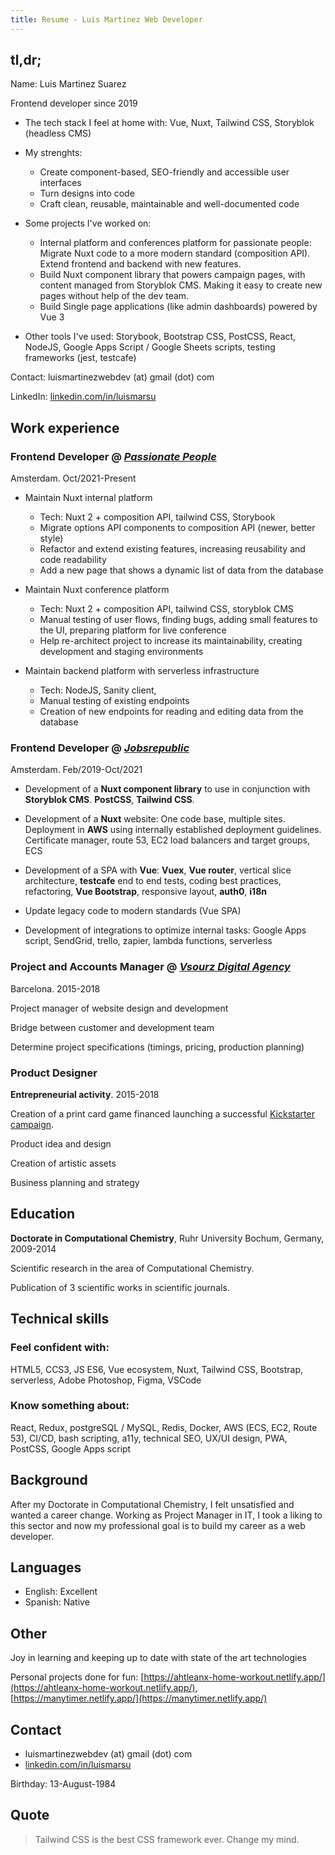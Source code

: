 ```yaml
---
title: Resume - Luis Martinez Web Developer
---
```


## tl,dr;

Name: Luis Martinez Suarez

Frontend developer since 2019

- The tech stack I feel at home with: Vue, Nuxt, Tailwind CSS, Storyblok (headless CMS)

- My strenghts:
  - Create component-based, SEO-friendly and accessible user interfaces
  - Turn designs into code
  - Craft clean, reusable, maintainable and well-documented code

- Some projects I've worked on:
  - Internal platform and conferences platform for passionate people: Migrate Nuxt code to a more modern standard (composition API). Extend frontend and backend with new features.
  - Build Nuxt component library that powers campaign pages, with content managed from Storyblok CMS. Making it easy to create new pages without help of the dev team.
  - Build Single page applications (like admin dashboards) powered by Vue 3

- Other tools I've used: Storybook, Bootstrap CSS, PostCSS, React, NodeJS, Google Apps Script / Google Sheets scripts, testing frameworks (jest, testcafe)

Contact: luismartinezwebdev (at) gmail (dot) com

LinkedIn: [linkedin.com/in/luismarsu](linkedin.com/in/luismarsu)

## Work experience

### Frontend Developer @ [_Passionate People_](https://passionatepeople.io/)

Amsterdam. Oct/2021-Present

- Maintain Nuxt internal platform
  - Tech: Nuxt 2 + composition API, tailwind CSS, Storybook
  - Migrate options API components to composition API (newer, better style)
  - Refactor and extend existing features, increasing reusability and code readability
  - Add a new page that shows a dynamic list of data from the database


- Maintain Nuxt conference platform
  - Tech: Nuxt 2 + composition API, tailwind CSS, storyblok CMS
  - Manual testing of user flows, finding bugs, adding small features to the UI, preparing platform for live conference
  - Help re-architect project to increase its maintainability, creating development and staging environments


- Maintain backend platform with serverless infrastructure
  - Tech: NodeJS, Sanity client,
  - Manual testing of existing endpoints
  - Creation of new endpoints for reading and editing data from the database



### Frontend Developer @ [_Jobsrepublic_](https://www.jobsrepublic.nl)

Amsterdam. Feb/2019-Oct/2021

- Development of a **Nuxt component library** to use in conjunction with **Storyblok CMS**. **PostCSS**, **Tailwind CSS**.

- Development of a **Nuxt** website: One code base, multiple sites. Deployment in **AWS** using internally established deployment guidelines. Certificate manager, route 53, EC2 load balancers and target groups, ECS

- Development of a SPA with **Vue**: **Vuex**, **Vue router**, vertical slice architecture, **testcafe** end to end tests, coding best practices, refactoring, **Vue Bootstrap**, responsive layout, **auth0**, **i18n**

- Update legacy code to modern standards (Vue SPA)

- Development of integrations to optimize internal tasks: Google Apps script, SendGrid, trello, zapier, lambda functions, serverless

### Project and Accounts Manager @ [_Vsourz Digital Agency_](https://www.vsourz.com/)

Barcelona. 2015-2018

Project manager of website design and development

Bridge between customer and development team

Determine project specifications (timings, pricing, production planning)

### Product Designer

**Entrepreneurial activity**. 2015-2018

Creation of a print card game financed launching a successful [Kickstarter campaign](https://www.kickstarter.com/projects/rafaelgonzalez/final-boss-the-card-game).

Product idea and design

Creation of artistic assets

Business planning and strategy

## Education

**Doctorate in Computational Chemistry**, Ruhr University Bochum, Germany, 2009-2014

Scientific research in the area of Computational Chemistry.

Publication of 3 scientific works in scientific journals.

## Technical skills

### Feel confident with:

HTML5, CCS3, JS ES6, Vue ecosystem, Nuxt, Tailwind CSS, Bootstrap, serverless, Adobe Photoshop, Figma, VSCode

### Know something about:

React, Redux, postgreSQL / MySQL, Redis, Docker, AWS (ECS, EC2, Route 53), CI/CD, bash scripting, a11y, technical SEO, UX/UI design, PWA, PostCSS, Google Apps script

## Background

After my Doctorate in Computational Chemistry, I felt unsatisfied and wanted a career change. Working as Project Manager in IT, I took a liking to this sector and now my professional goal is to build my career as a web developer.

## Languages

- English: Excellent
- Spanish: Native

## Other

Joy in learning and keeping up to date with state of the art technologies

Personal projects done for fun: [https://ahtleanx-home-workout.netlify.app/](https://ahtleanx-home-workout.netlify.app/), [https://manytimer.netlify.app/](https://manytimer.netlify.app/)

## Contact

- luismartinezwebdev (at) gmail (dot) com
- [linkedin.com/in/luismarsu](linkedin.com/in/luismarsu)

Birthday: 13-August-1984

## Quote

> Tailwind CSS is the best CSS framework ever. Change my mind.
